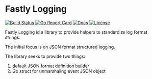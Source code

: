 # Fastly Logging

[![Build Status][build-status-svg]][build-status-url]
[![Go Report Card][goreport-svg]][goreport-url]
[![Docs][docs-godoc-svg]][docs-godoc-url]
[![License][license-svg]][license-url]

Fastly Logging id a library to provide helpers to standardize log format strings.

The initial focus is on JSON format structured logging.

The library seeks to provide two things:

1. default JSON format definition builder
1. Go struct for unmarshaling event JSON object

[build-status-svg]: https://github.com/grokify/fastly-logging/workflows/go%20build/badge.svg
 [build-status-url]: https://github.com/grokify/fastly-logging/actions
 [goreport-svg]: https://goreportcard.com/badge/github.com/grokify/fastly-logging
 [goreport-url]: https://goreportcard.com/report/github.com/grokify/fastly-logging
 [docs-godoc-svg]: https://pkg.go.dev/badge/github.com/grokify/fastly-logging
 [docs-godoc-url]: https://pkg.go.dev/github.com/grokify/fastly-logging
 [license-svg]: https://img.shields.io/badge/license-MIT-blue.svg
 [license-url]: https://github.com/grokify/fastly-logging/blob/master/LICENSE
